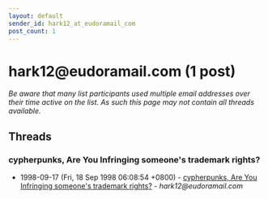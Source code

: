 ```yaml
---
layout: default
sender_id: hark12_at_eudoramail_com
post_count: 1
---
```


# hark12<span>@</span>eudoramail.com (1 post)

_Be aware that many list participants used multiple email addresses over their time active on the list. As such this page may not contain all threads available._

## Threads

### cypherpunks, Are You Infringing someone's  trademark rights?
+ 1998-09-17 (Fri, 18 Sep 1998 06:08:54 +0800) - [cypherpunks, Are You Infringing someone's  trademark rights?](/archive/1998/09/41acae56e903f34f24f3cde22203fbb2334cf7abda999bea1d339bcb9ef6fde5) - _hark12@eudoramail.com_

